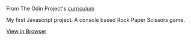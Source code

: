 From The Odin Project's [curriculum](https://www.theodinproject.com/lessons/rock-paper-scissors)

My first Javascript project. A console based Rock Paper Scissors game.

[View in Browser](https://luizgrether.github.io/rock_paper_scissors/)
